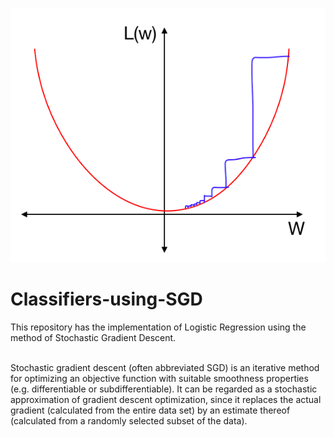 ![SGD](image.png?style=centerme)



# Classifiers-using-SGD
This repository has the implementation of Logistic Regression using the method of Stochastic Gradient Descent.

<br>Stochastic gradient descent (often abbreviated SGD) is an iterative method for optimizing an objective function with suitable smoothness properties (e.g. differentiable or subdifferentiable). It can be regarded as a stochastic approximation of gradient descent optimization, since it replaces the actual gradient (calculated from the entire data set) by an estimate thereof (calculated from a randomly selected subset of the data).

